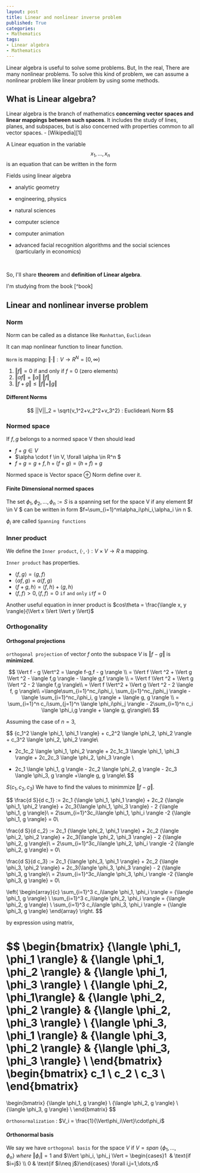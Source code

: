 ```yaml
---
layout: post
title: Linear and nonlinear inverse problem
published: True
categories:
- Mathematics
tags:
- Linear algebra
- Mathematics
---
```




Linear algebra is useful to solve some problems. But, In the real, There are many nonlinear problems. To solve this kind of problem, we can assume a nonlinear problem like linear problem by using some methods.

<!--more-->



## What is Linear algebra?

Linear algebra is the branch of mathematics **concerning vector spaces and linear mappings between such spaces**. It includes the study of lines, planes, and subspaces, but is also concerned with properties common to all vector spaces. - [Wikipedia][1]



A Linear equation in the variable $$x_1,\ldots,x_n$$ is an equation that can be written in the form



Fields using linear algebra

- analytic geometry

- engineering, physics

- natural sciences

- computer science

- computer animation

- advanced facial recognition algorithms and the social sciences (particularly in economics)

  ​

So, I'll share **theorem** and **definition of Linear algebra**.

I'm studying from the book [^book]









## Linear and nonlinear inverse problem



### Norm

Norm can be called as a distance like `Manhattan`, `Euclidean`

It can map nonlinear function to linear function.



`Norm` is mapping: $\Vert \cdot \Vert : V \to R^N = [0,\infty)$

1. $\Vert f\Vert=0$ if and only if $f=0$ (zero elements)
2. $\Vert\alpha f\Vert=\Vert\alpha\Vert\ \Vert f \Vert$
3. $\Vert f+g \Vert \le \Vert f \Vert + \Vert g\Vert$ 



#### Different Norms

$$
||V||_2 = \sqrt{v_1^2+v_2^2+v_3^2} : Euclidean\ Norm
$$



### Normed space

If $f,g$ belongs to a normed space V then should lead

- $f+g \in V$
- $\alpha \cdot f \in V, \forall \alpha \in R^n $
- $f+g= g+f, h+(f+g) = (h+f)+g$



Normed space is Vector space $\oplus$ Norm define over it.



#### Finite Dimensional normed spaces

The set ${\phi_1, \phi_2,…,\phi_n} :=S$ is a spanning set for the space V if any element $f \in V $ can be written in form $f=\sum_{i=1}^m\alpha_i\phi_i,\alpha_i \in n $.

$\phi_i$ are called `Spanning functions`



### Inner product

We define the `Inner product`, $\langle \cdot,\cdot \rangle :V\times V \to R$ a mapping.

`Inner product` has properties.

- $\langle f,g \rangle=\langle g,f \rangle$
- $\langle \alpha f, g \rangle = \alpha \langle f, g\rangle$
- $\langle f+g,h \rangle = \langle f,h \rangle + \langle g, h \rangle$
- $\langle f, f \rangle \gt 0, \langle f, f \rangle = 0 \mathtt{\ if\ and\ only\ if} f=0$



Another useful equation in inner product is $cos\theta = \frac{\langle x, y \rangle}{\Vert x \Vert \Vert y \Vert}$



### Orthogonality



#### Orthogonal projections

`orthogonal projection` of vector $f$ onto the subspace $V$ is $\Vert f - g \Vert$ is **minimized**.


$$
\Vert f - g \Vert^2 = \langle f-g,f - g \rangle \\
= \Vert f \Vert ^2 + \Vert g \Vert ^2 - \langle f,g  \rangle - \langle g,f  \rangle \\
= \Vert f \Vert ^2 + \Vert g \Vert ^2 - 2 \langle f,g  \rangle\\
= \Vert f \Vert^2 + \Vert g \Vert ^2 - 2 \langle f, g \rangle\\
=\langle\sum_{i=1}^nc_i\phi_i, \sum_{j=1}^nc_j\phi_j \rangle - \langle \sum_{i=1}^nc_i\phi_i, g \rangle + \langle g, g \rangle \\
= \sum_{i=1}^n c_i\sum_{j=1}^n \langle \phi_i\phi_j \rangle - 2\sum_{i=1}^n c_i \langle \phi_i,g \rangle + \langle g, g\rangle\\
$$


Assuming the case of $n=3$,


$$
{c_1^2 \langle \phi_1, \phi_1 \rangle} + c_2^2 \langle \phi_2, \phi_2 \rangle + c_3^2 \langle \phi_2, \phi_2 \rangle\\
 + 2c_1c_2 \langle \phi_1, \phi_2 \rangle + 2c_1c_3 \langle \phi_1, \phi_3 \rangle + 2c_2c_3 \langle \phi_2, \phi_3 \rangle \\
- 2c_1 \langle \phi_1, g \rangle - 2c_2 \langle \phi_2, g \rangle - 2c_3 \langle \phi_3, g \rangle +\langle g, g \rangle\\
$$


$S(c_1,c_2,c_3)$ We have to find the values to minimmize $\Vert f - g \Vert$.


$$
\frac{d S}{d c_1} := 2c_1 {\langle \phi_1, \phi_1 \rangle}  + 2c_2 {\langle \phi_1, \phi_2 \rangle} + 2c_3{\langle \phi_1, \phi_3 \rangle} - 2 {\langle \phi_1, g \rangle}\\
= 2\sum_{i=1}^3c_i\langle \phi_1, \phi_i \rangle -2 {\langle \phi_1, g \rangle} = 0\\

\frac{d S}{d c_2} := 2c_1 {\langle \phi_2, \phi_1 \rangle}  + 2c_2 {\langle \phi_2, \phi_2 \rangle} + 2c_3{\langle \phi_2, \phi_3 \rangle} - 2 {\langle \phi_2, g \rangle}\\
= 2\sum_{i=1}^3c_i\langle \phi_2, \phi_i \rangle -2 {\langle \phi_2, g \rangle} = 0\\

\frac{d S}{d c_3} := 2c_1 {\langle \phi_3, \phi_1 \rangle}  + 2c_2 {\langle \phi_3, \phi_2 \rangle} + 2c_3{\langle \phi_3, \phi_3 \rangle} - 2 {\langle \phi_3, g \rangle}\\
= 2\sum_{i=1}^3c_i\langle \phi_3, \phi_i \rangle -2 {\langle \phi_3, g \rangle} = 0\\

\left\{ 
\begin{array}{c}
\sum_{i=1}^3 c_i\langle \phi_1, \phi_i \rangle = {\langle \phi_1, g \rangle} \\
\sum_{i=1}^3 c_i\langle \phi_2, \phi_i \rangle = {\langle \phi_2, g \rangle} \\
\sum_{i=1}^3 c_i\langle \phi_3, \phi_i \rangle = {\langle \phi_3, g \rangle} 
\end{array}
\right.
$$


by expression using matrix,


$$
\begin{bmatrix}
        {\langle \phi_1, \phi_1 \rangle} & {\langle \phi_1, \phi_2 \rangle} & {\langle \phi_1, \phi_3 \rangle} \\
        {\langle \phi_2, \phi_1\rangle} & {\langle \phi_2, \phi_2 \rangle} & {\langle \phi_2, \phi_3 \rangle} \\
        {\langle \phi_3, \phi_1 \rangle} & {\langle \phi_3, \phi_2 \rangle} & {\langle \phi_3, \phi_3 \rangle} \\
\end{bmatrix}
\begin{bmatrix}
        c_1 \\
        c_2 \\
        c_3 \\
\end{bmatrix}
=
\begin{bmatrix}
	{\langle \phi_1, g \rangle} \\
	{\langle \phi_2, g \rangle} \\
	{\langle \phi_3, g \rangle} \\
\end{bmatrix}
$$




`Orthonormalization` :  $V_i = \frac{1}{\Vert\phi_i\Vert}\cdot\phi_i$



#### Orthonormal basis

We say we have `orthogonal basis` for the space $V$ if $V = span\ \{ \phi_1,\dots,\phi_n\} \ where\ \Vert \phi_i \Vert = 1$ and $\Vert \phi_i, \phi_j \Vert = \begin{cases}1  & \text{if $i=j$} \\ 0 & \text{if $i\neq j$}\end{cases} \forall i,j=1,\dots,n$ 

